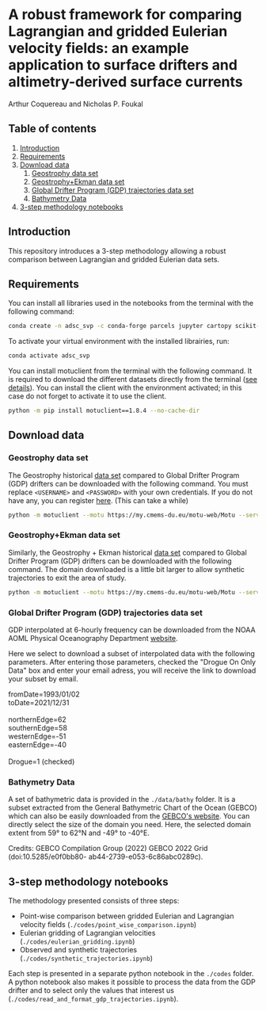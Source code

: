 # A robust framework for comparing Lagrangian and gridded Eulerian velocity fields: an example application to surface drifters and altimetry-derived surface currents

Arthur Coquereau and Nicholas P. Foukal

## Table of contents
1. [Introduction](#introduction)
2. [Requirements](#requirements)
3. [Download data](#download)
    1. [Geostrophy data set](#geostrophy)
    2. [Geostrophy+Ekman data set](#geostrophy_ekman)
    3. [Global Drifter Program (GDP) trajectories data set](#gdp)
    4. [Bathymetry Data](#bathy)
4. [3-step methodology notebooks](#methodology)


## Introduction<a name="introduction"></a>

This repository introduces a 3-step methodology allowing a robust comparison between Lagrangian and gridded Eulerian data sets.

## Requirements<a name="requirements"></a>

You can install all libraries used in the notebooks from the terminal with the following command:

```bash
conda create -n adsc_svp -c conda-forge parcels jupyter cartopy scikit-learn seaborn
```

To activate your virtual environment with the installed librairies, run:

```bash
conda activate adsc_svp
```

You can install motuclient from the terminal with the following command. It is required to download the different datasets directly from the terminal ([see details](https://help.marine.copernicus.eu/en/articles/4796533-what-are-the-motu-apis)). You can install the client with the environment activated; in this case do not forget to activate it to use the client.

```bash
python -m pip install motuclient==1.8.4 --no-cache-dir
```

## Download data <a name="download"></a>

### Geostrophy data set <a name="geostrophy"></a>

The Geostrophy historical [data set](https://doi.org/10.48670/moi-00148) compared to Global Drifter Program (GDP) drifters can be downloaded with the following command. You must replace ```<USERNAME>``` and ```<PASSWORD>``` with your own credentials. If you do not have any, you can register [here](https://data.marine.copernicus.eu/register).
(This can take a while)

```bash
python -m motuclient --motu https://my.cmems-du.eu/motu-web/Motu --service-id SEALEVEL_GLO_PHY_L4_MY_008_047-TDS --product-id cmems_obs-sl_glo_phy-ssh_my_allsat-l4-duacs-0.25deg_P1D --longitude-min -49 --longitude-max -40 --latitude-min 59 --latitude-max 62 --date-min "1993-01-02 00:00:00" --date-max "2021-12-31 23:59:59" --variable ugos --variable vgos --out-dir ./data/ADSC/ --out-name geo_daily_gdp.nc --user <USERNAME> --pwd <PASSWORD>
```

### Geostrophy+Ekman data set <a name="geostrophy_ekman"></a>

Similarly, the Geostrophy + Ekman historical [data set](https://doi.org/10.48670/moi-00050) compared to Global Drifter Program (GDP) drifters can be downloaded with the following command. The domain downloaded is a little bit larger to allow synthetic trajectories to exit the area of study.

```bash
python -m motuclient --motu https://my.cmems-du.eu/motu-web/Motu --service-id MULTIOBS_GLO_PHY_REP_015_004-TDS --product-id dataset-uv-rep-daily --longitude-min -50.5 --longitude-max -40 --latitude-min 58 --latitude-max 62 --date-min "1993-01-02 00:00:00" --date-max "2021-12-31 23:59:59" --depth-min 15 --depth-max 15 --variable uo --variable vo --out-dir ./data/ADSC/ --out-name geo_ekman_daily_gdp_new.nc --user <USERNAME> --pwd <PASSWORD>
````

### Global Drifter Program (GDP) trajectories data set <a name="gdp"></a>

GDP interpolated at 6-hourly frequency can be downloaded from the NOAA AOML Physical Oceanography Department [website](https://www.aoml.noaa.gov/phod/gdp/interpolated/data/subset.php).

Here we select to download a subset of interpolated data with the following parameters. After entering those parameters, checked the "Drogue On Only Data" box and enter your email adress, you will receive the link to download your subset by email.

fromDate=1993/01/02\
toDate=2021/12/31\
\
northernEdge=62\
southernEdge=58\
westernEdge=-51\
easternEdge=-40\
\
Drogue=1 (checked)

### Bathymetry Data <a name="bathy"></a>

A set of bathymetric data is provided in the ```./data/bathy``` folder. It is a subset extracted from the General Bathymetric Chart of the Ocean (GEBCO) which can also be easily downloaded from the [GEBCO's website](https://download.gebco.net).
You can directly select the size of the domain you need. Here, the selected domain extent from 59° to 62°N and -49° to -40°E.

Credits: GEBCO Compilation Group (2022) GEBCO 2022 Grid (doi:10.5285/e0f0bb80- ab44-2739-e053-6c86abc0289c).

## 3-step methodology notebooks <a name="methodology"></a>

The methodology presented consists of three steps:
 - Point-wise comparison between gridded Eulerian and Lagrangian velocity fields (```./codes/point_wise_comparison.ipynb```)
 - Eulerian gridding of Lagrangian velocities (```./codes/eulerian_gridding.ipynb```)
 - Observed and synthetic trajectories (```./codes/synthetic_trajectories.ipynb```)
    
Each step is presented in a separate python notebook in the ```./codes``` folder.
A python notebook also makes it possible to process the data from the GDP drifter and to select only the values that interest us (```./codes/read_and_format_gdp_trajectories.ipynb```).